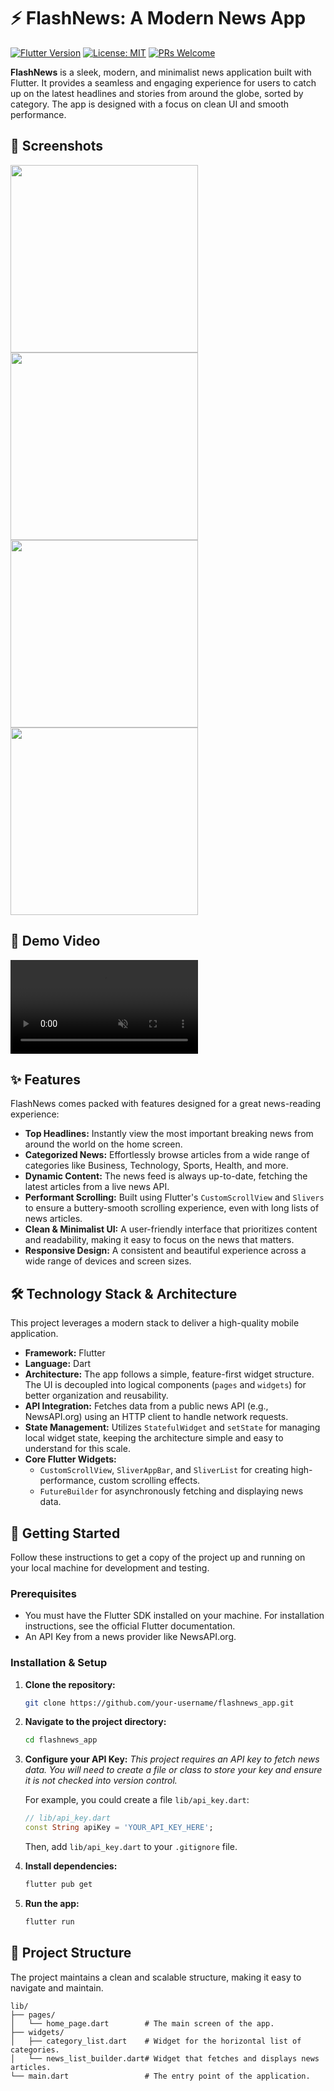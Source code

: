 # ⚡ FlashNews: A Modern News App

[![Flutter Version](https://img.shields.io/badge/Flutter-3.x-blue.svg)](https://flutter.dev)
[![License: MIT](https://img.shields.io/badge/License-MIT-yellow.svg)](https://opensource.org/licenses/MIT)
[![PRs Welcome](https://img.shields.io/badge/PRs-welcome-brightgreen.svg)](CONTRIBUTING.md)

**FlashNews** is a sleek, modern, and minimalist news application built with Flutter. It provides a seamless and engaging experience for users to catch up on the latest headlines and stories from around the globe, sorted by category. The app is designed with a focus on clean UI and smooth performance.

## 📸 Screenshots

<img src="https://github.com/user-attachments/assets/ca94026e-5f47-4cbe-b5b4-d2dafba87320" width="300">
<img src="https://github.com/user-attachments/assets/11250e88-67be-4665-8c48-1f58e34513b1" width="300">
<img src="https://github.com/user-attachments/assets/13f4a7f8-8e24-4e54-b9dc-d8a58bf3f7ce" width="300">
<img src="https://github.com/user-attachments/assets/d5b34b29-864a-473d-95e4-11d600048449" width="300">

## 🎥 Demo Video

<video src="https://github.com/user-attachments/assets/13c613b9-9c00-40a1-88af-d14016893438" width="300" autoplay loop muted></video>

## ✨ Features

FlashNews comes packed with features designed for a great news-reading experience:

*   **Top Headlines:** Instantly view the most important breaking news from around the world on the home screen.
*   **Categorized News:** Effortlessly browse articles from a wide range of categories like Business, Technology, Sports, Health, and more.
*   **Dynamic Content:** The news feed is always up-to-date, fetching the latest articles from a live news API.
*   **Performant Scrolling:** Built using Flutter's `CustomScrollView` and `Slivers` to ensure a buttery-smooth scrolling experience, even with long lists of news articles.
*   **Clean & Minimalist UI:** A user-friendly interface that prioritizes content and readability, making it easy to focus on the news that matters.
*   **Responsive Design:** A consistent and beautiful experience across a wide range of devices and screen sizes.

## 🛠️ Technology Stack & Architecture

This project leverages a modern stack to deliver a high-quality mobile application.

*   **Framework:** Flutter
*   **Language:** Dart
*   **Architecture:** The app follows a simple, feature-first widget structure. The UI is decoupled into logical components (`pages` and `widgets`) for better organization and reusability.
*   **API Integration:** Fetches data from a public news API (e.g., NewsAPI.org) using an HTTP client to handle network requests.
*   **State Management:** Utilizes `StatefulWidget` and `setState` for managing local widget state, keeping the architecture simple and easy to understand for this scale.
*   **Core Flutter Widgets:**
    *   `CustomScrollView`, `SliverAppBar`, and `SliverList` for creating high-performance, custom scrolling effects.
    *   `FutureBuilder` for asynchronously fetching and displaying news data.

## 🚀 Getting Started

Follow these instructions to get a copy of the project up and running on your local machine for development and testing.

### Prerequisites

*   You must have the Flutter SDK installed on your machine. For installation instructions, see the official Flutter documentation.
*   An API Key from a news provider like NewsAPI.org.

### Installation & Setup

1.  **Clone the repository:**
    ```sh
    git clone https://github.com/your-username/flashnews_app.git
    ```

2.  **Navigate to the project directory:**
    ```sh
    cd flashnews_app
    ```

3.  **Configure your API Key:**
    *This project requires an API key to fetch news data. You will need to create a file or class to store your key and ensure it is not checked into version control.*

    For example, you could create a file `lib/api_key.dart`:
    ```dart
    // lib/api_key.dart
    const String apiKey = 'YOUR_API_KEY_HERE';
    ```
    Then, add `lib/api_key.dart` to your `.gitignore` file.

4.  **Install dependencies:**
    ```sh
    flutter pub get
    ```

5.  **Run the app:**
    ```sh
    flutter run
    ```

## 📂 Project Structure

The project maintains a clean and scalable structure, making it easy to navigate and maintain.

```
lib/
├── pages/
│   └── home_page.dart        # The main screen of the app.
├── widgets/
│   ├── category_list.dart    # Widget for the horizontal list of categories.
│   └── news_list_builder.dart# Widget that fetches and displays news articles.
└── main.dart                 # The entry point of the application.
```
